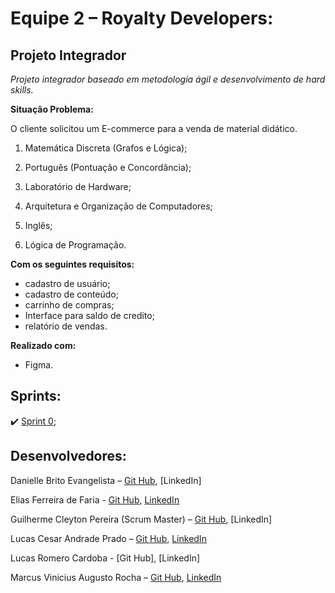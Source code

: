 # Equipe 2 – Royalty Developers:

## Projeto Integrador

*Projeto integrador baseado em metodologia ágil e desenvolvimento de hard skills.*


**Situação Problema:**

O cliente solicitou um E-commerce para a venda de material didático.

1. Matemática Discreta (Grafos e Lógica);

1. Português (Pontuação e Concordância);

1. Laboratório de Hardware;

1. Arquitetura e Organização de Computadores;

1. Inglês;

1. Lógica de Programação.

**Com os seguintes requisitos:**

- cadastro de usuário;
- cadastro de conteúdo;
- carrinho de compras;
- Interface para saldo de credito;
- relatório de vendas.

**Realizado com:**
- Figma.

## Sprints:
:heavy_check_mark: [Sprint 0](https://github.com/RoyaltyDev/Projeto_integrador_2020-2/tree/master/Split%200);

## Desenvolvedores:
 Danielle Brito Evangelista – [Git Hub](https://github.com/DanielleBritoEvangelista), [LinkedIn]

 Elias Ferreira de Faria - [Git Hub](https://github.com/elias31072002), [LinkedIn](https://www.linkedin.com/in/elias-ferreira-525ba41b6/)

 Guilherme Cleyton Pereira (Scrum Master) – [Git Hub](https://github.com/gui863), [LinkedIn]

 Lucas Cesar Andrade Prado – [Git Hub](https://github.com/LucasACES), [LinkedIn](https://www.linkedin.com/in/lucas-c%C3%A9sar-2020k/)
 
 Lucas Romero Cardoba - [Git Hub], [LinkedIn]

 Marcus Vinicius Augusto Rocha – [Git Hub](https://github.com/mvarocha), [LinkedIn](https://www.linkedin.com/in/marcus-vin%C3%ADcius-augusto-rocha-568bb8192/)
